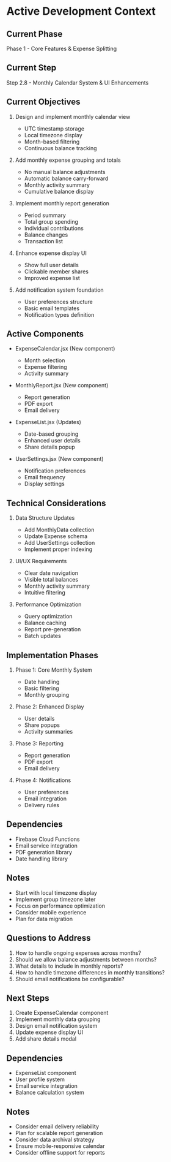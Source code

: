 # Active Development Context

## Current Phase
Phase 1 - Core Features & Expense Splitting

## Current Step
Step 2.8 - Monthly Calendar System & UI Enhancements

## Current Objectives
1. Design and implement monthly calendar view
   - UTC timestamp storage
   - Local timezone display
   - Month-based filtering
   - Continuous balance tracking

2. Add monthly expense grouping and totals
   - No manual balance adjustments
   - Automatic balance carry-forward
   - Monthly activity summary
   - Cumulative balance display

3. Implement monthly report generation
   - Period summary
   - Total group spending
   - Individual contributions
   - Balance changes
   - Transaction list

4. Enhance expense display UI
   - Show full user details
   - Clickable member shares
   - Improved expense list

5. Add notification system foundation
   - User preferences structure
   - Basic email templates
   - Notification types definition

## Active Components
- ExpenseCalendar.jsx (New component)
  - Month selection
  - Expense filtering
  - Activity summary

- MonthlyReport.jsx (New component)
  - Report generation
  - PDF export
  - Email delivery

- ExpenseList.jsx (Updates)
  - Date-based grouping
  - Enhanced user details
  - Share details popup

- UserSettings.jsx (New component)
  - Notification preferences
  - Email frequency
  - Display settings

## Technical Considerations
1. Data Structure Updates
   - Add MonthlyData collection
   - Update Expense schema
   - Add UserSettings collection
   - Implement proper indexing

2. UI/UX Requirements
   - Clear date navigation
   - Visible total balances
   - Monthly activity summary
   - Intuitive filtering

3. Performance Optimization
   - Query optimization
   - Balance caching
   - Report pre-generation
   - Batch updates

## Implementation Phases
1. Phase 1: Core Monthly System
   - Date handling
   - Basic filtering
   - Monthly grouping

2. Phase 2: Enhanced Display
   - User details
   - Share popups
   - Activity summaries

3. Phase 3: Reporting
   - Report generation
   - PDF export
   - Email delivery

4. Phase 4: Notifications
   - User preferences
   - Email integration
   - Delivery rules

## Dependencies
- Firebase Cloud Functions
- Email service integration
- PDF generation library
- Date handling library

## Notes
- Start with local timezone display
- Implement group timezone later
- Focus on performance optimization
- Consider mobile experience
- Plan for data migration

## Questions to Address
1. How to handle ongoing expenses across months?
2. Should we allow balance adjustments between months?
3. What details to include in monthly reports?
4. How to handle timezone differences in monthly transitions?
5. Should email notifications be configurable?

## Next Steps
1. Create ExpenseCalendar component
2. Implement monthly data grouping
3. Design email notification system
4. Update expense display UI
5. Add share details modal

## Dependencies
- ExpenseList component
- User profile system
- Email service integration
- Balance calculation system

## Notes
- Consider email delivery reliability
- Plan for scalable report generation
- Consider data archival strategy
- Ensure mobile-responsive calendar
- Consider offline support for reports 
